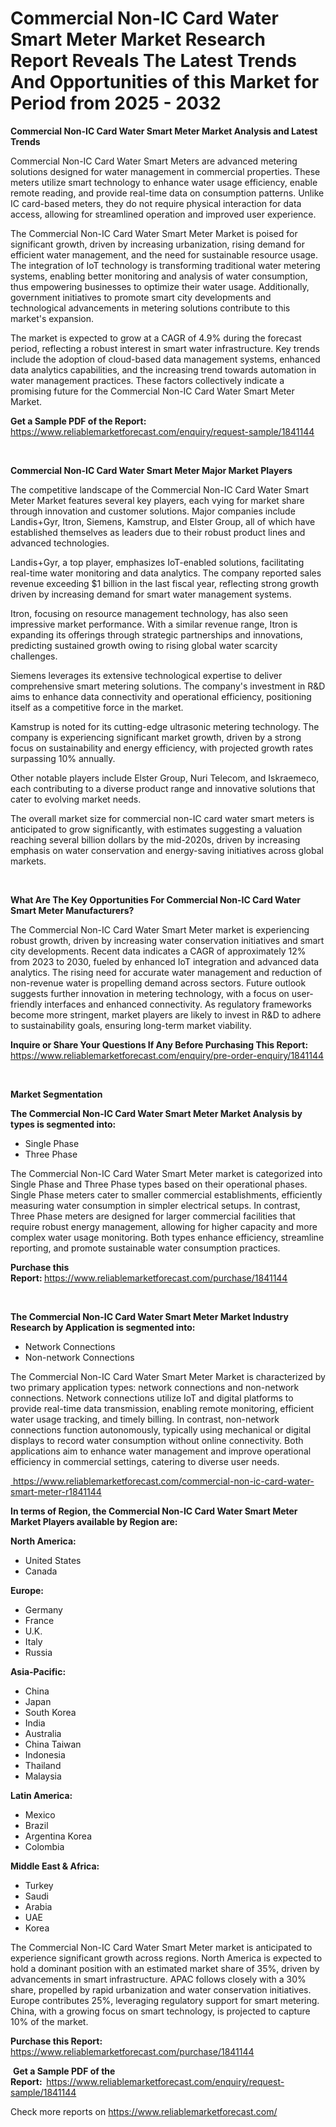 <p><h1>Commercial Non-IC Card Water Smart Meter Market Research Report Reveals The Latest Trends And Opportunities of this Market for Period from 2025 - 2032</h1></p><p><strong>Commercial Non-IC Card Water Smart Meter Market Analysis and Latest Trends</strong></p>
<p><p>Commercial Non-IC Card Water Smart Meters are advanced metering solutions designed for water management in commercial properties. These meters utilize smart technology to enhance water usage efficiency, enable remote reading, and provide real-time data on consumption patterns. Unlike IC card-based meters, they do not require physical interaction for data access, allowing for streamlined operation and improved user experience.</p><p>The Commercial Non-IC Card Water Smart Meter Market is poised for significant growth, driven by increasing urbanization, rising demand for efficient water management, and the need for sustainable resource usage. The integration of IoT technology is transforming traditional water metering systems, enabling better monitoring and analysis of water consumption, thus empowering businesses to optimize their water usage. Additionally, government initiatives to promote smart city developments and technological advancements in metering solutions contribute to this market's expansion.</p><p>The market is expected to grow at a CAGR of 4.9% during the forecast period, reflecting a robust interest in smart water infrastructure. Key trends include the adoption of cloud-based data management systems, enhanced data analytics capabilities, and the increasing trend towards automation in water management practices. These factors collectively indicate a promising future for the Commercial Non-IC Card Water Smart Meter Market.</p></p>
<p><strong>Get a Sample PDF of the Report:&nbsp;</strong> <a href="https://www.reliablemarketforecast.com/enquiry/request-sample/1841144?utm_campaign=2949&utm_medium=2&utm_source=Github&utm_content=ia&utm_term=12042025&utm_id=commercial-non-ic-card-water-smart-meter">https://www.reliablemarketforecast.com/enquiry/request-sample/1841144</a></p>
<p>&nbsp;</p>
<p><strong>Commercial Non-IC Card Water Smart Meter Major Market Players</strong></p>
<p><p>The competitive landscape of the Commercial Non-IC Card Water Smart Meter Market features several key players, each vying for market share through innovation and customer solutions. Major companies include Landis+Gyr, Itron, Siemens, Kamstrup, and Elster Group, all of which have established themselves as leaders due to their robust product lines and advanced technologies.</p><p>Landis+Gyr, a top player, emphasizes IoT-enabled solutions, facilitating real-time water monitoring and data analytics. The company reported sales revenue exceeding $1 billion in the last fiscal year, reflecting strong growth driven by increasing demand for smart water management systems.</p><p>Itron, focusing on resource management technology, has also seen impressive market performance. With a similar revenue range, Itron is expanding its offerings through strategic partnerships and innovations, predicting sustained growth owing to rising global water scarcity challenges.</p><p>Siemens leverages its extensive technological expertise to deliver comprehensive smart metering solutions. The company's investment in R&D aims to enhance data connectivity and operational efficiency, positioning itself as a competitive force in the market.</p><p>Kamstrup is noted for its cutting-edge ultrasonic metering technology. The company is experiencing significant market growth, driven by a strong focus on sustainability and energy efficiency, with projected growth rates surpassing 10% annually.</p><p>Other notable players include Elster Group, Nuri Telecom, and Iskraemeco, each contributing to a diverse product range and innovative solutions that cater to evolving market needs.</p><p>The overall market size for commercial non-IC card water smart meters is anticipated to grow significantly, with estimates suggesting a valuation reaching several billion dollars by the mid-2020s, driven by increasing emphasis on water conservation and energy-saving initiatives across global markets.</p></p>
<p>&nbsp;</p>
<p><strong>What Are The Key Opportunities For Commercial Non-IC Card Water Smart Meter Manufacturers?</strong></p>
<p><p>The Commercial Non-IC Card Water Smart Meter market is experiencing robust growth, driven by increasing water conservation initiatives and smart city developments. Recent data indicates a CAGR of approximately 12% from 2023 to 2030, fueled by enhanced IoT integration and advanced data analytics. The rising need for accurate water management and reduction of non-revenue water is propelling demand across sectors. Future outlook suggests further innovation in metering technology, with a focus on user-friendly interfaces and enhanced connectivity. As regulatory frameworks become more stringent, market players are likely to invest in R&D to adhere to sustainability goals, ensuring long-term market viability.</p></p>
<p><strong>Inquire or Share Your Questions If Any Before Purchasing This Report:</strong> <a href="https://www.reliablemarketforecast.com/enquiry/pre-order-enquiry/1841144?utm_campaign=2949&utm_medium=2&utm_source=Github&utm_content=ia&utm_term=12042025&utm_id=commercial-non-ic-card-water-smart-meter">https://www.reliablemarketforecast.com/enquiry/pre-order-enquiry/1841144</a></p>
<p>&nbsp;</p>
<p><strong>Market Segmentation</strong></p>
<p><strong>The Commercial Non-IC Card Water Smart Meter Market Analysis by types is segmented into:</strong></p>
<p><ul><li>Single Phase</li><li>Three Phase</li></ul></p>
<p><p>The Commercial Non-IC Card Water Smart Meter market is categorized into Single Phase and Three Phase types based on their operational phases. Single Phase meters cater to smaller commercial establishments, efficiently measuring water consumption in simpler electrical setups. In contrast, Three Phase meters are designed for larger commercial facilities that require robust energy management, allowing for higher capacity and more complex water usage monitoring. Both types enhance efficiency, streamline reporting, and promote sustainable water consumption practices.</p></p>
<p><strong>Purchase this Report:&nbsp;</strong><a href="https://www.reliablemarketforecast.com/purchase/1841144?utm_campaign=2949&utm_medium=2&utm_source=Github&utm_content=ia&utm_term=12042025&utm_id=commercial-non-ic-card-water-smart-meter">https://www.reliablemarketforecast.com/purchase/1841144</a></p>
<p>&nbsp;</p>
<p><strong>The Commercial Non-IC Card Water Smart Meter Market Industry Research by Application is segmented into:</strong></p>
<p><ul><li>Network Connections</li><li>Non-network Connections</li></ul></p>
<p><p>The Commercial Non-IC Card Water Smart Meter Market is characterized by two primary application types: network connections and non-network connections. Network connections utilize IoT and digital platforms to provide real-time data transmission, enabling remote monitoring, efficient water usage tracking, and timely billing. In contrast, non-network connections function autonomously, typically using mechanical or digital displays to record water consumption without online connectivity. Both applications aim to enhance water management and improve operational efficiency in commercial settings, catering to diverse user needs.</p></p>
<p><a href="https://www.reliablemarketforecast.com/commercial-non-ic-card-water-smart-meter-r1841144?utm_campaign=2949&utm_medium=2&utm_source=Github&utm_content=ia&utm_term=12042025&utm_id=commercial-non-ic-card-water-smart-meter">&nbsp;https://www.reliablemarketforecast.com/commercial-non-ic-card-water-smart-meter-r1841144</a></p>
<p><strong>In terms of Region, the Commercial Non-IC Card Water Smart Meter Market Players available by Region are:</strong></p>
<p>
    <p> <strong> North America: </strong>
        <ul>
            <li>United States</li>
            <li>Canada</li>
        </ul>
        </p> 
    <p> <strong> Europe: </strong>
        <ul>
            <li>Germany</li>
            <li>France</li>
            <li>U.K.</li>
            <li>Italy</li>
            <li>Russia</li>
        </ul>
        </p> 
    <p> <strong> Asia-Pacific: </strong>
        <ul>
            <li>China</li>
            <li>Japan</li>
            <li>South Korea</li>
            <li>India</li>
            <li>Australia</li>
            <li>China Taiwan</li>
            <li>Indonesia</li>
            <li>Thailand</li>
            <li>Malaysia</li>
        </ul>
        </p> 
    <p> <strong> Latin America: </strong>
        <ul>
            <li>Mexico</li>
            <li>Brazil</li>
            <li>Argentina Korea</li>
            <li>Colombia</li>
        </ul>
        </p> 
    <p> <strong> Middle East & Africa: </strong>
        <ul>
            <li>Turkey</li>
            <li>Saudi</li>
            <li>Arabia</li>
            <li>UAE</li>
            <li>Korea</li>
        </ul>
    </p>
    </p>
<p><p>The Commercial Non-IC Card Water Smart Meter market is anticipated to experience significant growth across regions. North America is expected to hold a dominant position with an estimated market share of 35%, driven by advancements in smart infrastructure. APAC follows closely with a 30% share, propelled by rapid urbanization and water conservation initiatives. Europe contributes 25%, leveraging regulatory support for smart metering. China, with a growing focus on smart technology, is projected to capture 10% of the market.</p></p>
<p><strong>Purchase this Report: </strong><a href="https://www.reliablemarketforecast.com/purchase/1841144?utm_campaign=2949&utm_medium=2&utm_source=Github&utm_content=ia&utm_term=12042025&utm_id=commercial-non-ic-card-water-smart-meter">https://www.reliablemarketforecast.com/purchase/1841144</a></p>
<p>&nbsp;<strong>Get a Sample PDF of the Report:&nbsp;&nbsp;</strong><a href="https://www.reliablemarketforecast.com/enquiry/request-sample/1841144?utm_campaign=2949&utm_medium=2&utm_source=Github&utm_content=ia&utm_term=12042025&utm_id=commercial-non-ic-card-water-smart-meter">https://www.reliablemarketforecast.com/enquiry/request-sample/1841144</a></p>
<p><strong></strong></p>
<p>Check more reports on <a href="https://www.reliablemarketforecast.com/?utm_campaign=2949&utm_medium=2&utm_source=Github&utm_content=ia&utm_term=12042025&utm_id=commercial-non-ic-card-water-smart-meter">https://www.reliablemarketforecast.com/</a></p>